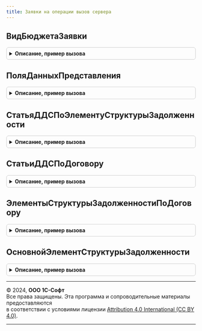 ```yaml
---
title: Заявки на операции вызов сервера
---
```



## ВидБюджетаЗаявки
<details style="margin: 1em 0; padding: 0.5em; border: 1px solid #ccc; border-radius: 6px;">

<summary style="font-weight: bold; cursor: pointer;">Описание, пример вызова</summary>

```bsl

Функция ВидБюджетаЗаявки(МетаданныеИлиСсылка) Экспорт
```

Пример вызова
```bsl
Результат = ЗаявкиНаОперацииВызовСервера.ВидБюджетаЗаявки(МетаданныеИлиСсылка) 
```
</details>

## ПоляДанныхПредставления
<details style="margin: 1em 0; padding: 0.5em; border: 1px solid #ccc; border-radius: 6px;">

<summary style="font-weight: bold; cursor: pointer;">Описание, пример вызова</summary>

```bsl

Функция ПоляДанныхПредставления(ИмяДокумента) Экспорт
```

Пример вызова
```bsl
Результат = ЗаявкиНаОперацииВызовСервера.ПоляДанныхПредставления(ИмяДокумента) 
```
</details>

## СтатьяДДСПоЭлементуСтруктурыЗадолженности
<details style="margin: 1em 0; padding: 0.5em; border: 1px solid #ccc; border-radius: 6px;">

<summary style="font-weight: bold; cursor: pointer;">Описание, пример вызова</summary>

```bsl

Функция СтатьяДДСПоЭлементуСтруктурыЗадолженности(ДоговорКонтрагента, ЭлементСтруктурыЗадолженности, НаправлениеДвижения) Экспорт
```

Пример вызова
```bsl
Результат = ЗаявкиНаОперацииВызовСервера.СтатьяДДСПоЭлементуСтруктурыЗадолженности(ДоговорКонтрагента, ЭлементСтруктурыЗадолженности, НаправлениеДвижения) 
```
</details>

## СтатьиДДСПоДоговору
<details style="margin: 1em 0; padding: 0.5em; border: 1px solid #ccc; border-radius: 6px;">

<summary style="font-weight: bold; cursor: pointer;">Описание, пример вызова</summary>

```bsl

Функция СтатьиДДСПоДоговору(ДоговорКонтрагента, НаправлениеДвижения) Экспорт
```

Пример вызова
```bsl
Результат = ЗаявкиНаОперацииВызовСервера.СтатьиДДСПоДоговору(ДоговорКонтрагента, НаправлениеДвижения) 
```
</details>

## ЭлементыСтруктурыЗадолженностиПоДоговору
<details style="margin: 1em 0; padding: 0.5em; border: 1px solid #ccc; border-radius: 6px;">

<summary style="font-weight: bold; cursor: pointer;">Описание, пример вызова</summary>

```bsl

Функция ЭлементыСтруктурыЗадолженностиПоДоговору(ДоговорКонтрагента, Ссылка) Экспорт
```

Пример вызова
```bsl
Результат = ЗаявкиНаОперацииВызовСервера.ЭлементыСтруктурыЗадолженностиПоДоговору(ДоговорКонтрагента, Ссылка) 
```
</details>

## ОсновнойЭлементСтруктурыЗадолженности
<details style="margin: 1em 0; padding: 0.5em; border: 1px solid #ccc; border-radius: 6px;">

<summary style="font-weight: bold; cursor: pointer;">Описание, пример вызова</summary>

```bsl

Функция ОсновнойЭлементСтруктурыЗадолженности(ДоговорКонтрагента, Ссылка) Экспорт
```

Пример вызова
```bsl
Результат = ЗаявкиНаОперацииВызовСервера.ОсновнойЭлементСтруктурыЗадолженности(ДоговорКонтрагента, Ссылка) 
```
</details>

---

© 2024, **ООО 1С-Софт**  
Все права защищены. Эта программа и сопроводительные материалы предоставляются  
в соответствии с условиями лицензии [Attribution 4.0 International (CC BY 4.0)](https://creativecommons.org/licenses/by/4.0/legalcode).

---
